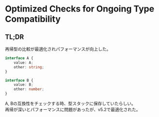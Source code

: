 # Optimized Checks for Ongoing Type Compatibility

## TL;DR

再帰型の比較が最適化されパフォーマンスが向上した。

```typescript
interface A {
    value: A;
    other: string;
}

interface B {
    value: B;
    other: number;
}
```

A, Bの互換性をチェックする時、型スタックに保存していたらしい。\
再帰が深いとパフォーマンスに問題があったが、v5.2で最適化された。
